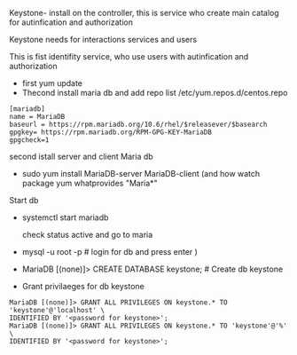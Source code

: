 Keystone- install on the controller, this is service who create main catalog for  autinfication and authorization

Keystone needs for interactions services and users

This is fist identifity service, who use users with autinfication and authorization
- first  yum update
- Thecond install maria db and add repo list   /etc/yum.repos.d/centos.repo
```
[mariadb]
name = MariaDB
baseurl = https://rpm.mariadb.org/10.6/rhel/$releasever/$basearch
gpgkey= https://rpm.mariadb.org/RPM-GPG-KEY-MariaDB
gpgcheck=1
```
second istall server and client Maria db

- sudo yum install MariaDB-server MariaDB-client
(and how watch package yum whatprovides "Maria*"

Start db
 - systemctl start mariadb

   check status active and go to maria

-  mysql -u root -p                                 # login for db  and press enter  )
-  MariaDB [(none)]> CREATE DATABASE keystone;      # Create db keystone
- Grant privilaeges for db keystone
```
MariaDB [(none)]> GRANT ALL PRIVILEGES ON keystone.* TO 'keystone'@'localhost' \
IDENTIFIED BY '<password for keystone>';
MariaDB [(none)]> GRANT ALL PRIVILEGES ON keystone.* TO 'keystone'@'%' \
IDENTIFIED BY '<password for keystone>';
```

